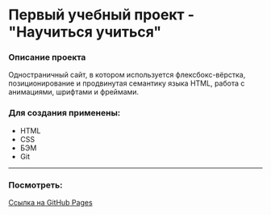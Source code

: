 # Первый учебный проект - "Научиться учиться"

### Описание проекта
Одностраничный сайт, в котором используется флексбокс-вёрстка, позиционирование и продвинутая семантику языка HTML, работа с анимациями, шрифтами и фреймами.

### Для создания применены:
- HTML
- CSS
- БЭМ
- Git
___
### Посмотреть:

[Ссылка на GitHub Pages](https://anilyukina.github.io/how-to-learn/)

